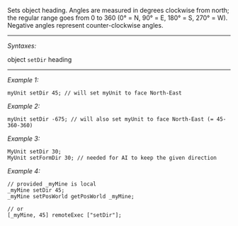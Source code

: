 Sets object heading. Angles are measured in degrees clockwise from north; the regular range goes from 0 to 360 (0° = N, 90° = E, 180° = S, 270° = W). Negative angles represent counter-clockwise angles.


---
*Syntaxes:*

object `setDir` heading

---
*Example 1:*

```sqf
myUnit setDir 45; // will set myUnit to face North-East
```

*Example 2:*

```sqf
myUnit setDir -675; // will also set myUnit to face North-East (= 45-360-360)
```

*Example 3:*

```sqf
MyUnit setDir 30;
MyUnit setFormDir 30; // needed for AI to keep the given direction
```

*Example 4:*

```sqf
// provided _myMine is local
_myMine setDir 45;
_myMine setPosWorld getPosWorld _myMine;

// or
[_myMine, 45] remoteExec ["setDir"];
```